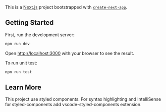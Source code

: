 This is a [Next.js](https://nextjs.org/) project bootstrapped with [`create-next-app`](https://github.com/vercel/next.js/tree/canary/packages/create-next-app).

## Getting Started

First, run the development server:

```bash
npm run dev
```

Open [http://localhost:3000](http://localhost:3000) with your browser to see the result.

To run unit test:

```bash
npm run test
```

## Learn More

This project use styled components. For syntax highlighting and IntelliSense for styled-components add vscode-styled-components extension.
